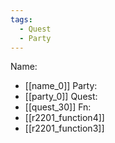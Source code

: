 ```yaml
---
tags:
  - Quest
  - Party
---
```

Name:
- [[name_0]]
Party:
- [[party_0]]
Quest:
- [[quest_30]]
Fn:
- [[r2201_function4]]
- [[r2201_function3]]
